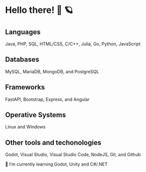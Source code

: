 # Hello there! 👋 🪐

## Languages
Java, PHP, SQL, HTML/CSS, C/C++, Julia, Go, Python, JavaScript
## Databases
MySQL, MariaDB, MongoDB, and PostgreSQL
## Frameworks
FastAPI, Bootstrap, Express, and Angular
## Operative Systems
Linux and Windows
## Other tools and techonologies
Godot, Visual Studio, Visual Studio Code, NodeJS, Git, and Github

🌱 I’m currently learning Godot, Unity and C#/.NET
<!--
**EdgarSabidoC/EdgarSabidoC** is a ✨ _special_ ✨ repository because its `README.md` (this file) appears on your GitHub profile.

Here are some ideas to get you started:

- 🔭 I’m currently working on ...
- 🌱 I’m currently learning ...
- 👯 I’m looking to collaborate on ...
- 🤔 I’m looking for help with ...
- 💬 Ask me about ...
- 📫 How to reach me: ...
- 😄 Pronouns: ...
- ⚡ Fun fact: ...
-->
